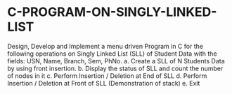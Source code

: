 # C-PROGRAM-ON-SINGLY-LINKED-LIST
Design, Develop and Implement a menu driven Program in C for the following operations on Singly Linked List (SLL) of Student Data with the fields: USN, Name, Branch, Sem, PhNo. a. Create a SLL of N Students Data by using front insertion. b. Display the status of SLL and count the number of nodes in it c. Perform Insertion / Deletion at End of SLL d. Perform Insertion / Deletion at Front of SLL (Demonstration of stack) e. Exit
